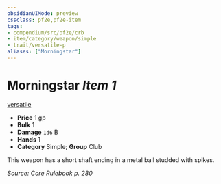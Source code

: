 ```yaml
---
obsidianUIMode: preview
cssclass: pf2e,pf2e-item
tags:
- compendium/src/pf2e/crb
- item/category/weapon/simple
- trait/versatile-p
aliases: ["Morningstar"]
---
```

# Morningstar *Item 1*  
[versatile <p>](/rules/traits/versatile.md)  

- **Price** 1 gp
- **Bulk** 1
- **Damage** `1d6` B
- **Hands** 1
- **Category** Simple; **Group** Club 

This weapon has a short shaft ending in a metal ball studded with spikes.

*Source: Core Rulebook p. 280*